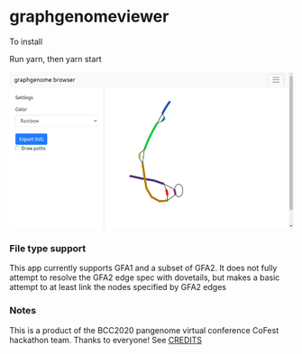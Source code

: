 # graphgenomeviewer

To install

Run yarn, then yarn start

![](img/1.png)

### File type support

This app currently supports GFA1 and a subset of GFA2. It does not fully
attempt to resolve the GFA2 edge spec with dovetails, but makes a basic attempt
to at least link the nodes specified by GFA2 edges

### Notes

This is a product of the BCC2020 pangenome virtual conference CoFest hackathon
team. Thanks to everyone! See [CREDITS](CREDITS.md)
